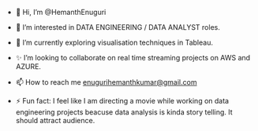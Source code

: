 - 👋 Hi, I’m @HemanthEnuguri
- 👀 I’m interested in DATA ENGINEERING / DATA ANALYST roles.
- 🌱 I’m currently exploring visualisation techniques in Tableau. 
- ✨ I’m looking to collaborate on real time streaming projects on AWS and AZURE.
- 📫 How to reach me enugurihemanthkumar@gmail.com

- ⚡ Fun fact: I feel like I am directing a movie while working on data engineering projects beacuse data analysis is kinda story telling. It should attract audience. 

<!---
HemanthEnuguri/HemanthEnuguri is a ✨ special ✨ repository because its `README.md` (this file) appears on your GitHub profile.

--->
